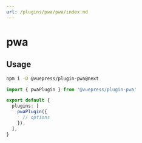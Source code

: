 ```yaml
---
url: /plugins/pwa/pwa/index.md
---
```

# pwa

## Usage

```bash
npm i -D @vuepress/plugin-pwa@next
```

```ts title=".vuepress/config.ts"
import { pwaPlugin } from '@vuepress/plugin-pwa'

export default {
  plugins: [
    pwaPlugin({
      // options
    }),
  ],
}
```

